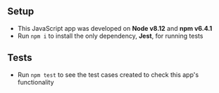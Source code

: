 ## Setup

- This JavaScript app was developed on **Node v8.12** and **npm v6.4.1**
- Run `npm i` to install the only dependency, **Jest**, for running tests

## Tests

- Run `npm test` to see the test cases created to check this app's functionality
